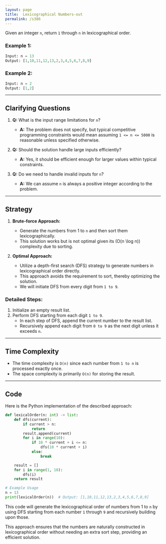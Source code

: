```yaml
---
layout: page
title:  Lexicographical Numbers-out
permalink: /s386
---
```

Given an integer `n`, return `1` through `n` in lexicographical order.

### Example 1:
```python
Input: n = 13
Output: [1,10,11,12,13,2,3,4,5,6,7,8,9]
```

### Example 2:
```python
Input: n = 2
Output: [1,2]
```

---

## Clarifying Questions
1. **Q:** What is the input range limitations for `n`?
   - **A:** The problem does not specify, but typical competitive programming constraints would mean assuming `1 <= n <= 5000` is reasonable unless specified otherwise.

2. **Q:** Should the solution handle large inputs efficiently?
   - **A:** Yes, it should be efficient enough for larger values within typical constraints.

3. **Q:** Do we need to handle invalid inputs for `n`?
   - **A:** We can assume `n` is always a positive integer according to the problem.

---

## Strategy
1. **Brute-force Approach:** 
   - Generate the numbers from 1 to `n` and then sort them lexicographically.
   - This solution works but is not optimal given its \(O(n \log n)\) complexity due to sorting.

2. **Optimal Approach:**
   - Utilize a depth-first search (DFS) strategy to generate numbers in lexicographical order directly.
   - This approach avoids the requirement to sort, thereby optimizing the solution.
   - We will initiate DFS from every digit from `1 to 9`.

### Detailed Steps:
1. Initialize an empty result list.
2. Perform DFS starting from each digit `1 to 9`.
    - In each step of DFS, append the current number to the result list.
    - Recursively append each digit from `0 to 9` as the next digit unless it exceeds `n`.

---

## Time Complexity
- The time complexity is `O(n)` since each number from `1 to n` is processed exactly once.
- The space complexity is primarily `O(n)` for storing the result.

---

## Code
Here is the Python implementation of the described approach:

```python
def lexicalOrder(n: int) -> list:
    def dfs(current):
        if current > n:
            return
        result.append(current)
        for i in range(10):
            if 10 * current + i <= n:
                dfs(10 * current + i)
            else:
                break

    result = []
    for i in range(1, 10):
        dfs(i)
    return result

# Example Usage
n = 13
print(lexicalOrder(n))  # Output: [1,10,11,12,13,2,3,4,5,6,7,8,9]
```

This code will generate the lexicographical order of numbers from 1 to `n` by using DFS starting from each number `1` through `9` and recursively building upon those.

This approach ensures that the numbers are naturally constructed in lexicographical order without needing an extra sort step, providing an efficient solution.